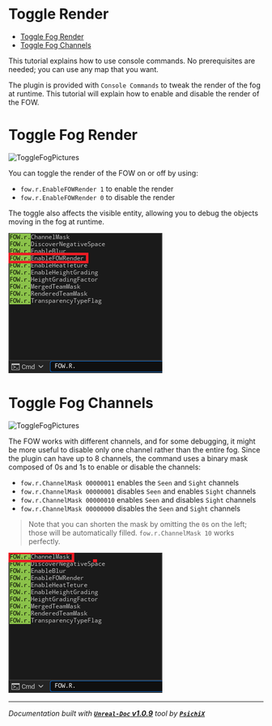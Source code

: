 # Toggle Render

- [Toggle Fog Render](#toggle-fog-render)
- [Toggle Fog Channels](#toggle-fog-channels)

This tutorial explains how to use console commands. No prerequisites are needed; you can use any map that you want.

The plugin is provided with `Console Commands` to tweak the render of the fog at runtime. This tutorial will explain how to enable and disable the render of the FOW.

# Toggle Fog Render

![ToggleFogPictures](../../../assets/Tutorial/Rendering/ToggleRender/0_0_EnabledDisableFog.png)

You can toggle the render of the FOW on or off by using:
- `fow.r.EnableFOWRender 1` to enable the render
- `fow.r.EnableFOWRender 0` to disable the render

The toggle also affects the visible entity, allowing you to debug the objects moving in the fog at runtime.

![ToggleFogPictures](../../../assets/Tutorial/Rendering/ToggleRender/0_EnableFOWRender.png)

# Toggle Fog Channels

![ToggleFogPictures](../../../assets/Tutorial/Rendering/ToggleRender/1_0_FogChannelMerged.png)

The FOW works with different channels, and for some debugging, it might be more useful to disable only one channel rather than the entire fog. Since the plugin can have
up to 8 channels, the command uses a binary mask composed of 0s and 1s to enable or disable the channels:
- `fow.r.ChannelMask 00000011` enables the `Seen` and `Sight` channels
- `fow.r.ChannelMask 00000001` disables `Seen` and enables `Sight` channels
- `fow.r.ChannelMask 00000010` enables `Seen` and disables `Sight` channels
- `fow.r.ChannelMask 00000000` disables the `Seen` and `Sight` channels

> Note that you can shorten the mask by omitting the `0`s on the left; those will be automatically filled. `fow.r.ChannelMask 10` works perfectly.

![ToggleFogPictures](../../../assets/Tutorial/Rendering/ToggleRender/1_ChangeChannelMask.png)

---
_Documentation built with [**`Unreal-Doc` v1.0.9**](https://github.com/PsichiX/unreal-doc) tool by [**`PsichiX`**](https://github.com/PsichiX)_